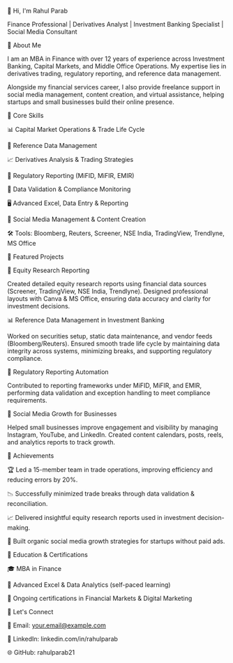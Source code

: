 👋 Hi, I'm Rahul Parab

Finance Professional | Derivatives Analyst | Investment Banking Specialist | Social Media Consultant

🔹 About Me

I am an MBA in Finance with over 12 years of experience across Investment Banking, Capital Markets, and Middle Office Operations. My expertise lies in derivatives trading, regulatory reporting, and reference data management.

Alongside my financial services career, I also provide freelance support in social media management, content creation, and virtual assistance, helping startups and small businesses build their online presence.

🔹 Core Skills

📊 Capital Market Operations & Trade Life Cycle

📑 Reference Data Management

📈 Derivatives Analysis & Trading Strategies

📝 Regulatory Reporting (MiFID, MiFIR, EMIR)

🔎 Data Validation & Compliance Monitoring

🖥️ Advanced Excel, Data Entry & Reporting

🎯 Social Media Management & Content Creation

🛠️ Tools: Bloomberg, Reuters, Screener, NSE India, TradingView, Trendlyne, MS Office

🔹 Featured Projects

📘 Equity Research Reporting

Created detailed equity research reports using financial data sources (Screener, TradingView, NSE India, Trendlyne). Designed professional layouts with Canva & MS Office, ensuring data accuracy and clarity for investment decisions.

📊 Reference Data Management in Investment Banking

Worked on securities setup, static data maintenance, and vendor feeds (Bloomberg/Reuters). Ensured smooth trade life cycle by maintaining data integrity across systems, minimizing breaks, and supporting regulatory compliance.

📑 Regulatory Reporting Automation

Contributed to reporting frameworks under MiFID, MiFIR, and EMIR, performing data validation and exception handling to meet compliance requirements.

🎥 Social Media Growth for Businesses

Helped small businesses improve engagement and visibility by managing Instagram, YouTube, and LinkedIn. Created content calendars, posts, reels, and analytics reports to track growth.

🔹 Achievements

🏆 Led a 15-member team in trade operations, improving efficiency and reducing errors by 20%.

📉 Successfully minimized trade breaks through data validation & reconciliation.

📈 Delivered insightful equity research reports used in investment decision-making.

🎯 Built organic social media growth strategies for startups without paid ads.

🔹 Education & Certifications

🎓 MBA in Finance

📜 Advanced Excel & Data Analytics (self-paced learning)

📜 Ongoing certifications in Financial Markets & Digital Marketing

🔹 Let's Connect

📧 Email: your.email@example.com

🔗 LinkedIn: linkedin.com/in/rahulparab

🌐 GitHub: rahulparab21
